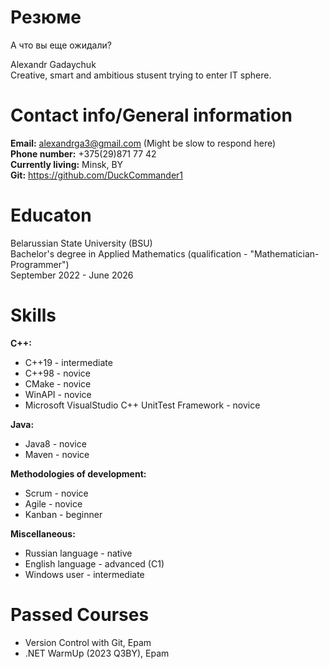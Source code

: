 # Резюме
А что вы еще ожидали?

Alexandr Gadaychuk  
Creative, smart and ambitious stusent trying to enter IT sphere.

# Contact info/General information
**Email:** alexandrga3@gmail.com (Might be slow to respond here)  
**Phone number:** +375(29)871 77 42  
**Currently living:** Minsk, BY  
**Git:** https://github.com/DuckCommander1  

# Educaton
Belarussian State University (BSU)  
Bachelor's degree in Applied Mathematics (qualification - "Mathematician-Programmer")  
September 2022 - June 2026

# Skills
**C++:**
* C++19 - intermediate
* C++98 - novice
* CMake - novice
* WinAPI - novice
* Microsoft VisualStudio C++ UnitTest Framework - novice

**Java:**
* Java8 - novice
* Maven - novice

**Methodologies of development:**
* Scrum - novice
* Agile - novice
* Kanban - beginner

**Miscellaneous:**  
* Russian language - native
* English language - advanced (C1)
* Windows user - intermediate

# Passed Courses
* Version Control with Git, Epam
* .NET WarmUp (2023 Q3BY), Epam
